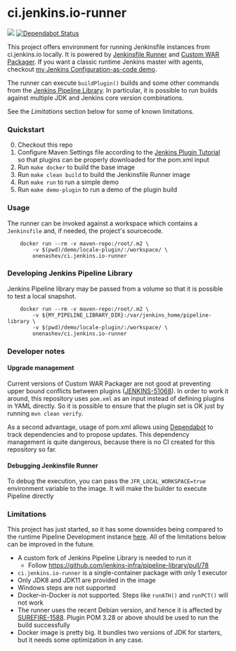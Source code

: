 ci.jenkins.io-runner
===

[![](https://images.microbadger.com/badges/image/onenashev/ci.jenkins.io-runner.svg)](https://microbadger.com/images/onenashev/ci.jenkins.io-runner "Get your own image badge on microbadger.com")
[![Dependabot Status](https://api.dependabot.com/badges/status?host=github&repo=jenkinsci/ci.jenkins.io-runner)](https://dependabot.com)

This project offers environment for running Jenkinsfile instances from ci.jenkins.io locally.
It is powered by [Jenkinsfile Runner](https://github.com/jenkinsci/jenkinsfile-runner)
and [Custom WAR Packager](https://github.com/jenkinsci/custom-war-packager).
If you want a classic runtime Jenkins master with agents, 
checkout [my Jenkins Configuration-as-code demo](https://github.com/oleg-nenashev/demo-jenkins-config-as-code).

The runner can execute `buildPlugin()` builds and some other commands from
the [Jenkins Pipeline Library](https://github.com/jenkins-infra/pipeline-library).
In particular, it is possible to run builds against multiple JDK and Jenkins core version combinations.

See the _Limitations_ section below for some of known limitations.

### Quickstart

0. Checkout this repo
1. Configure Maven Settings file according to the [Jenkins Plugin Tutorial](https://wiki.jenkins.io/display/JENKINS/Plugin+tutorial) so that plugins can be properly downloaded for the pom.xml input
2. Run `make docker` to build the base image
3. Run `make clean build` to build the Jenkinsfile Runner image
4. Run `make run` to run a simple demo
5. Run `make demo-plugin` to run a demo of the plugin build

### Usage

The runner can be invoked against a workspace which contains a `Jenkinsfile`
and, if needed, the project's sourcecode.

```
	docker run --rm -v maven-repo:/root/.m2 \
	    -v $(pwd)/demo/locale-plugin/:/workspace/ \
	    onenashev/ci.jenkins.io-runner
```

### Developing Jenkins Pipeline Library

Jenkins Pipeline library may be passed from a volume so that it is possible to test a local snapshot.

```
	docker run --rm -v maven-repo:/root/.m2 \
	    -v ${MY_PIPELINE_LIBRARY_DIR}:/var/jenkins_home/pipeline-library \
	    -v $(pwd)/demo/locale-plugin/:/workspace/ \
	    onenashev/ci.jenkins.io-runner
```

### Developer notes

#### Upgrade management

Current versions of Custom WAR Packager are not good at preventing 
upper bound conflicts between plugins ([JENKINS-51068](https://issues.jenkins-ci.org/browse/JENKINS-51068)).
In order to work it around, this repository uses `pom.xml` as an input instead of defining plugins in YAML directly.
So it is possible to ensure that the plugin set is OK just by running `mvn clean verify`.

As a second advantage,
usage of pom.xml allows using [Dependabot](https://dependabot.com/) to track dependencies and to propose updates.
This dependency management is quite dangerous, because there is no CI created for this repository so far.

#### Debugging Jenkinsfile Runner

To debug the execution, you can pass the `JFR_LOCAL_WORKSPACE=true` environment variable to the image.
It will make the builder to execute Pipeline directly 

### Limitations

This project has just started, so it has some downsides being compared 
to the runtime Pipeline Development instance [here](https://github.com/oleg-nenashev/demo-jenkins-config-as-code).
All of the limitations below can be improved in the future.

* A custom fork of Jenkins Pipeline Library is needed to run it
  * Follow https://github.com/jenkins-infra/pipeline-library/pull/78
* `ci.jenkins.io-runner` is a single-container package with only 1 executor
* Only JDK8 and JDK11 are provided in the image
* Windows steps are not supported
* Docker-in-Docker is not supported. Steps like `runATH()` and `runPCT()` will not work
* The runner uses the recent Debian version, and hence it is affected by
  [SUREFIRE-1588](https://issues.apache.org/jira/browse/SUREFIRE-1588).
  Plugin POM 3.28 or above should be used to run the build successfully
* Docker image is pretty big.
  It bundles two versions of JDK for starters,
  but it needs some optimization in any case.
